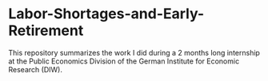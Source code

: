 # Labor-Shortages-and-Early-Retirement
This repository summarizes the work I did during a 2 months long internship at the Public Economics Division of the German Institute for Economic Research (DIW).
